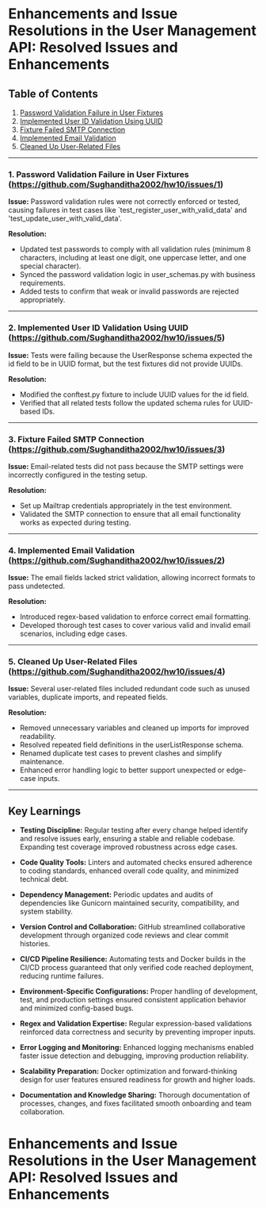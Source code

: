 # Enhancements and Issue Resolutions in the User Management API: Resolved Issues and Enhancements

## Table of Contents
1. [Password Validation Failure in User Fixtures](#1password-validation)
2. [Implemented User ID Validation Using UUID](#5test-api-error)
3. [Fixture Failed SMTP Connection](#3smtp-error )
4. [Implemented Email Validation](#2email-validation)
5. [Cleaned Up User-Related Files](#4user-validation)


---

### 1. Password Validation Failure in User Fixtures (https://github.com/Sughanditha2002/hw10/issues/1)

**Issue:** Password validation rules were not correctly enforced or tested, causing failures in test cases like `test_register_user_with_valid_data' and 'test_update_user_with_valid_data'.

**Resolution:**
- Updated test passwords to comply with all validation rules (minimum 8 characters, including at least one digit, one uppercase letter, and one special character).
- Synced the password validation logic in user_schemas.py with business requirements.
- Added tests to confirm that weak or invalid passwords are rejected appropriately.



---

### 2. Implemented User ID Validation Using UUID (https://github.com/Sughanditha2002/hw10/issues/5)

**Issue:** Tests were failing because the UserResponse schema expected the id field to be in UUID format, but the test fixtures did not provide UUIDs.

**Resolution:**
- Modified the conftest.py fixture to include UUID values for the id field.
- Verified that all related tests follow the updated schema rules for UUID-based IDs.

---


### 3. Fixture Failed SMTP Connection (https://github.com/Sughanditha2002/hw10/issues/3)

**Issue:** Email-related tests did not pass because the SMTP settings were incorrectly configured in the testing setup.

**Resolution:**
- Set up Mailtrap credentials appropriately in the test environment.
- Validated the SMTP connection to ensure that all email functionality works as expected during testing.

---

### 4. Implemented Email Validation (https://github.com/Sughanditha2002/hw10/issues/2)

**Issue:** The email fields lacked strict validation, allowing incorrect formats to pass undetected.

**Resolution:**
- Introduced regex-based validation to enforce correct email formatting.
- Developed thorough test cases to cover various valid and invalid email scenarios, including edge cases.

---

### 5. Cleaned Up User-Related Files (https://github.com/Sughanditha2002/hw10/issues/4)

**Issue:** Several user-related files included redundant code such as unused variables, duplicate imports, and repeated fields.

**Resolution:**
- Removed unnecessary variables and cleaned up imports for improved readability.
- Resolved repeated field definitions in the userListResponse schema.
- Renamed duplicate test cases to prevent clashes and simplify maintenance.
- Enhanced error handling logic to better support unexpected or edge-case inputs.

---


## Key Learnings


- **Testing Discipline:** Regular testing after every change helped identify and resolve issues early, ensuring a stable and reliable codebase. Expanding test coverage improved robustness across edge cases.

- **Code Quality Tools:** Linters and automated checks ensured adherence to coding standards, enhanced overall code quality, and minimized technical debt.

- **Dependency Management:** Periodic updates and audits of dependencies like Gunicorn maintained security, compatibility, and system stability.

- **Version Control and Collaboration:** GitHub streamlined collaborative development through organized code reviews and clear commit histories.

- **CI/CD Pipeline Resilience:** Automating tests and Docker builds in the CI/CD process guaranteed that only verified code reached deployment, reducing runtime failures.

- **Environment-Specific Configurations:** Proper handling of development, test, and production settings ensured consistent application behavior and minimized config-based bugs.

- **Regex and Validation Expertise:** Regular expression-based validations reinforced data correctness and security by preventing improper inputs.

- **Error Logging and Monitoring:** Enhanced logging mechanisms enabled faster issue detection and debugging, improving production reliability.

- **Scalability Preparation:** Docker optimization and forward-thinking design for user features ensured readiness for growth and higher loads.

- **Documentation and Knowledge Sharing:** Thorough documentation of processes, changes, and fixes facilitated smooth onboarding and team collaboration.
# Enhancements and Issue Resolutions in the User Management API: Resolved Issues and Enhancements

